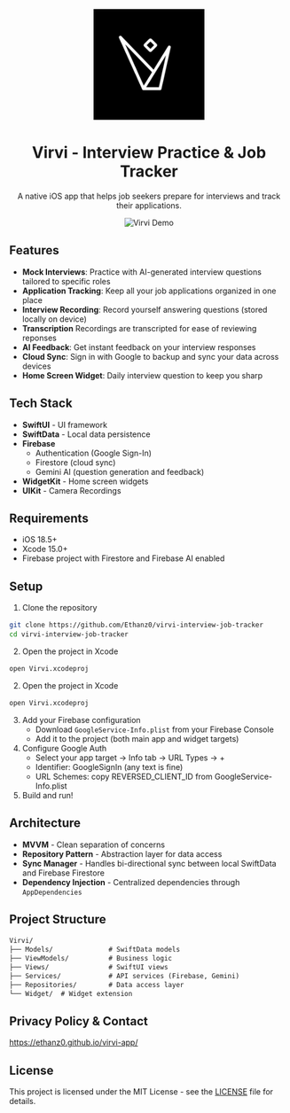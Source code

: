 <div align="center">
  <img src="virvi-logo.png" alt="Virvi Logo" width="200"/>
  
  # Virvi - Interview Practice & Job Tracker
  
  A native iOS app that helps job seekers prepare for interviews and track their applications.
  
  <img src="demo.gif" alt="Virvi Demo" width="300"/>
</div>

## Features

- **Mock Interviews**: Practice with AI-generated interview questions tailored to specific roles
- **Application Tracking**: Keep all your job applications organized in one place
- **Interview Recording**: Record yourself answering questions (stored locally on device)
- **Transcription** Recordings are transcripted for ease of reviewing reponses
- **AI Feedback**: Get instant feedback on your interview responses
- **Cloud Sync**: Sign in with Google to backup and sync your data across devices
- **Home Screen Widget**: Daily interview question to keep you sharp

## Tech Stack

- **SwiftUI** - UI framework
- **SwiftData** - Local data persistence
- **Firebase**
  - Authentication (Google Sign-In)
  - Firestore (cloud sync)
  - Gemini AI (question generation and feedback)
- **WidgetKit** - Home screen widgets
- **UIKit** - Camera Recordings

## Requirements

- iOS 18.5+
- Xcode 15.0+
- Firebase project with Firestore and Firebase AI enabled

## Setup

1. Clone the repository

```bash
git clone https://github.com/Ethanz0/virvi-interview-job-tracker
cd virvi-interview-job-tracker
```

2. Open the project in Xcode

```bash
open Virvi.xcodeproj
```

2. Open the project in Xcode
```bash
open Virvi.xcodeproj
```

3. Add your Firebase configuration
   - Download `GoogleService-Info.plist` from your Firebase Console
   - Add it to the project (both main app and widget targets)
4. Configure Google Auth
   - Select your app target → Info tab → URL Types → +
   - Identifier: GoogleSignIn (any text is fine)
   - URL Schemes: copy REVERSED_CLIENT_ID from GoogleService-Info.plist
4. Build and run!

## Architecture

- **MVVM** - Clean separation of concerns
- **Repository Pattern** - Abstraction layer for data access
- **Sync Manager** - Handles bi-directional sync between local SwiftData and Firebase Firestore
- **Dependency Injection** - Centralized dependencies through `AppDependencies`

## Project Structure
```
Virvi/
├── Models/              # SwiftData models
├── ViewModels/          # Business logic
├── Views/               # SwiftUI views
├── Services/            # API services (Firebase, Gemini)
├── Repositories/        # Data access layer
└── Widget/  # Widget extension
```

## Privacy Policy & Contact

https://ethanz0.github.io/virvi-app/

## License

This project is licensed under the MIT License - see the [LICENSE](LICENSE) file for details.

